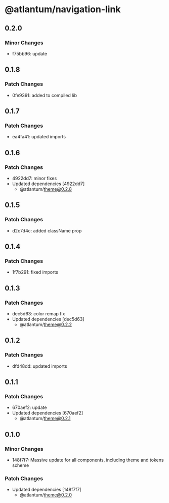 # @atlantum/navigation-link

## 0.2.0

### Minor Changes

-   f75bb96: update

## 0.1.8

### Patch Changes

-   0fe9391: added to compiled lib

## 0.1.7

### Patch Changes

-   ea4fa41: updated imports

## 0.1.6

### Patch Changes

-   4922dd7: minor fixes
-   Updated dependencies [4922dd7]
    -   @atlantum/theme@0.2.8

## 0.1.5

### Patch Changes

-   d2c7d4c: added className prop

## 0.1.4

### Patch Changes

-   1f7b291: fixed imports

## 0.1.3

### Patch Changes

-   dec5d63: color remap fix
-   Updated dependencies [dec5d63]
    -   @atlantum/theme@0.2.2

## 0.1.2

### Patch Changes

-   dfd48dd: updated imports

## 0.1.1

### Patch Changes

-   670aef2: update
-   Updated dependencies [670aef2]
    -   @atlantum/theme@0.2.1

## 0.1.0

### Minor Changes

-   148f7f7: Massive update for all components, including theme and tokens scheme

### Patch Changes

-   Updated dependencies [148f7f7]
    -   @atlantum/theme@0.2.0
